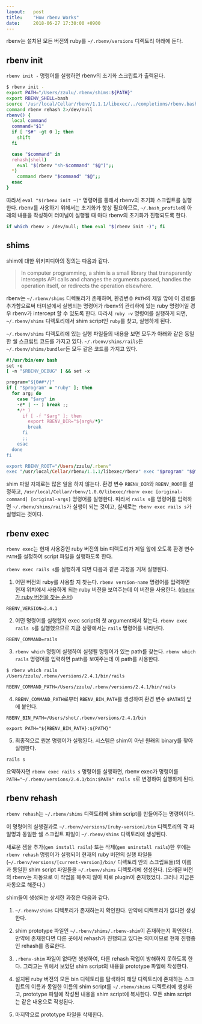 ```yaml
---
layout:   post
title:    "How rbenv Works"
date:     2018-06-27 17:30:00 +0900
---
```


rbenv는 설치된 모든 버전의 ruby를 `~/.rbenv/versions` 디렉토리 아래에 둔다.

## rbenv init

`rbenv init -` 명령어를 실행하면 rbenv의 초기화 스크립트가 출력된다.

```sh
$ rbenv init -
export PATH="/Users/zzulu/.rbenv/shims:${PATH}"
export RBENV_SHELL=bash
source '/usr/local/Cellar/rbenv/1.1.1/libexec/../completions/rbenv.bash'
command rbenv rehash 2>/dev/null
rbenv() {
  local command
  command="$1"
  if [ "$#" -gt 0 ]; then
    shift
  fi

  case "$command" in
  rehash|shell)
    eval "$(rbenv "sh-$command" "$@")";;
  *)
    command rbenv "$command" "$@";;
  esac
}
```

따라서 `eval "$(rbenv init –)"` 명령어를 통해서 rbenv의 초기화 스크립트를 실행한다. rbenv를 사용하기 위해서는 초기화가 항상 필요하므로, `~/.bash_profile`에 아래의 내용을 작성하여 터미널이 실행될 때 마다 rbenv의 초기화가 진행되도록 한다.

```sh
if which rbenv > /dev/null; then eval "$(rbenv init -)"; fi
```

## shims

shim에 대한 위키피디아의 정의는 다음과 같다.

> In computer programming, a shim is a small library that transparently intercepts API calls and changes the arguments passed, handles the operation itself, or redirects the operation elsewhere.

rbenv는 `~/.rbenv/shims` 디렉토리가 존재하며, 환경변수 `PATH`의 제일 앞에 이 경로를 추가함으로써 터미널에서 실행되는 명령어가 rbenv의 관리하에 있는 ruby 명령어일 경우 rbenv가 intercept 할 수 있도록 한다.
따라서 `ruby -v` 명령어를 실행하게 되면, `~/.rbenv/shims` 디렉토리에서 shim script인 `ruby`를 찾고, 실행하게 된다.

`~/.rbenv/shims` 디렉토리에 있는 실행 파일들의 내용을 보면 모두가 아래와 같은 동일한 쉘 스크립트 코드를 가지고 있다. `~/.rbenv/shims/rails`든 `~/.rbenv/shims/bundler`든 모두 같은 코드를 가지고 있다.

```ruby
#!/usr/bin/env bash
set -e
[ -n "$RBENV_DEBUG" ] && set -x

program="${0##*/}"
if [ "$program" = "ruby" ]; then
  for arg; do
    case "$arg" in
    -e* | -- ) break ;;
    */* )
      if [ -f "$arg" ]; then
        export RBENV_DIR="${arg%/*}"
        break
      fi  
      ;;  
    esac
  done
fi

export RBENV_ROOT="/Users/zzulu/.rbenv"
exec "/usr/local/Cellar/rbenv/1.1.1/libexec/rbenv" exec "$program" "$@"
```

shim 파일 자체로는 많은 일을 하지 않는다. 환경 변수 `RBENV_DIR`와 `RBENV_ROOT`를 설정하고, `/usr/local/Cellar/rbenv/1.0.0/libexec/rbenv exec [original-command] [original-args]` 명령어를 실행한다. 
따라서 `rails s`를 명령어를 입력하면 `~/.rbenv/shims/rails`가 실행이 되는 것이고, 실제로는 `rbenv exec rails s`가 실행되는 것이다.


## rbenv exec

`rbenv exec`는 현재 사용중인 ruby 버전의 bin 디렉토리가 제일 앞에 오도록 환경 변수 `PATH`를 설정하여 script 파일을 실행하도록 한다.

`rbenv exec rails s`를 실행하게 되면 다음과 같은 과정을 거쳐 실행된다.

1. 어떤 버전의 ruby를 사용할 지 찾는다. `rbenv version-name` 명령어를 입력하면 현재 위치에서 사용하게 되는 ruby 버전을 보여주는데 이 버전을 사용한다. ([rbenv가 ruby 버전을 찾는 순서](/2018/06/21/Detecting-Ruby-Version-In-rbenv.html))

```
RBENV_VERSION=2.4.1
```

2. 어떤 명령어를 실행할지 exec script의 첫 argument에서 찾는다. `rbenv exec rails s`를 실행했으므로 지금 상황에서는 `rails` 명령어를 나타낸다.

```
RBENV_COMMAND=rails
```

3. `rbenv which` 명령어 실행하여 실행될 명령어가 있는 path를 찾는다. `rbenv which rails` 명령어를 입력하면 path를 보여주는데 이 path를 사용한다.

```sh
$ rbenv which rails
/Users/zzulu/.rbenv/versions/2.4.1/bin/rails
```

```
RBENV_COMMAND_PATH=/Users/zzulu/.rbenv/versions/2.4.1/bin/rails
```

4. `RBENV_COMMAND_PATH`로부터 `RBENV_BIN_PATH`를 생성하여 환경 변수 `$PATH`의 앞에 붙인다.

```
RBENV_BIN_PATH=/Users/shot/.rbenv/versions/2.4.1/bin

export PATH="${RBENV_BIN_PATH}:${PATH}"
```

5. 최종적으로 원본 명령어가 실행된다. 시스템은 shim이 아닌 원래의 binary를 찾아 실행한다.

```
rails s
```

요약하자면 `rbenv exec rails s` 명령어를 실행하면, rbenv exec가 명령어를 `PATH="~/.rbenv/versions/2.4.1/bin:$PATH" rails s`로 변경하여 실행하게 된다.


## rbenv rehash

`rbenv rehash`는 `~/.rbenv/shims` 디렉토리에 shim script를 만들어주는 명령어이다.

이 명령어의 실행결과로 `~/.rbenv/versions/[ruby-version]/bin` 디렉토리의 각 파일명과 동일한 쉘 스크립트 파일이 `~/.rbenv/shims` 디렉토리에 생성된다. 

새로운 젬을 추가(`gem install rails`) 또는 삭제(`gem uninstall rails`)한 후에는 `rbenv rehash` 명령어가 실행되어 현재의 ruby 버전의 실행 파일들(`~/.rbenv/versions/[current-version]/bin/` 디렉토리 안의 스크립트들)의 이름과 동일한 shim script 파일들을 `~/.rbenv/shims` 디렉토리에 생성한다. (오래된 버전의 rbenv는 자동으로 이 작업을 해주지 않아 따로 plugin이 존재했었다. 그러나 지금은 자동으로 해준다.)

shim들이 생성되는 상세한 과정은 다음과 같다.

1.  `~/.rbenv/shims` 디렉토리가 존재하는지 확인한다. 만약에 디렉토리가 없다면 생성한다.

2. shim prototype 파일인 `~/.rbenv/shims/.rbenv-shim`이 존재하는지 확인한다. 만약에 존재한다면 다른 곳에서 rehash가 진행되고 있다는 의미이므로 현재 진행중인 rehash를 종료한다.

3. `.rbenv-shim` 파일이 없다면 생성하여, 다른 rehash 작업이 방해하지 못하도록 한다. 그리고는 위에서 보았던 shim script의 내용을 prototype 파일에 작성한다.

4. 설치된 ruby 버전의 모든 bin 디렉토리를 탐색하여 해당 디렉토리에 존재하는 스크립트의 이름과 동일한 이름의 shim script를 `~/.rbenv/shims` 디렉토리에 생성하고, prototype 파일에 작성된 내용을 shim script에 복사한다. 모든 shim script는 같은 내용으로 작성된다.

5. 마지막으로 prototype 파일을 삭제한다.

